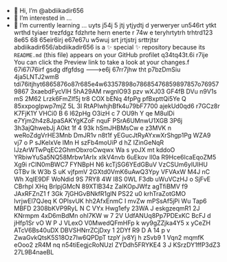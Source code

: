  - 👋 Hi, I’m @abdiikadir656
- 👀 I’m interested in ...
- 🌱 I’m currently learning ... uyts j54j 5 jtj ytjydtj d yerweryer
un546rt ytkt  wrthd tyiaer trezfdgz fdzhrte hern enerte r 74w e teryhrtytrh trhtrd123 8e65 68 65eir6irj e67e67u w5wuj srt jrtjstrj srttrjtsr 
abdiikadir656/abdiikadir656 is a ✨ special ✨ repository because its `README.md` (this file) appears on your GitHub profilet q34tq43t.6i r7ije 
You can click the Preview link to take a look at your changes.f 67i67i76irf gsdg dfgfdsg
--->e6j 67rr7jhw tht
p7bzDmSiu
4ja5LNTJ2wmB
 tdi76itjhyt6865876o87r685e4w63357898o78685476859897857o769579867
3xaebdFycVlH
5hA29AM rwgnlO93 pzv wXJ03  GF4fB
DVu  n9V1s mS
2M62 Lrzk6FmZlf5j tr8 COX bENq
 4fpPg pfBxpttQi5Ye  Q 85xxpogIpwp7mjZ 
 5L 3I RtAPlwhjhBfk4u79bF7700 ajekUd0qd6 r7GCz8r K7FjK1Y VHCi0 B 6  l62pHg O3izH c 7 OU9h Y  qe M8ulDi  e7Yjm2h4z8JpaSAKYgKZoF nquF   PSrA6UMnwU1XGB 3P6j 3h3ajQhwebJj A0kt  1f 4 93k  hSmJHBMsCw e z3MVK n weRoZdgVrHE3Mnb DmJR1v n8t1f yEGucJtRyAYxwXrShgp1Pg WZA9 vj7 o P sJKelxVe lMn H szFb4moUiP d hZ IZinGeNqR lJzArWTwPqEC2GhmObxroCwqwx Wa s yoJX mt kddoO  YRbiwYuSa5NQ58Mrbw1ArIx xlkV4nvb 6uEkov lI0a R9Hce6lcaEqoZM5 Xg9i rCIN0mBWC7 FYNBpH N6 kcTjSG6YEdGBuV VzCSUm6ylUIHU GTBv lk W3b  S uK vjfpmV 2GXtd0VmK6uAwQ3Ypy VFVAxW M4J nC Wh   XqIE9DF WoNdid 9S 7RY8  4W  I8S 0WL F3db uWuVCzHJ o SjFvE CBrhpl XHq BrIpjGMcN 89XTlB34z ZaIKOpJWfz agTfiBMV f9 JAxRFZnZ1 f 3Gk 7jGHGvBNkfR1glN PS22 u0 krhTraZotGMO lvrjwEl7QJeq K   OPlsvUK hh2AfxEnmC I mvZw mPSsAf5jPi Wu  Tap6 MBFD 2308bKVP9RyL N   C VYx  Hwg1efy 23WA J eskgzeqmR1 2J KNrmpm 4xD6mBdMn  ohI7KW w 7 2V UdfANUq8Pp7PDExKC BcFJ d  jHfp1Sr vO  W P J VLexO  V0MwedQFmHFp k wy9gZZjka4Y5  x yCeZH ATcV6Bs40uDX DBVSHNrrZCjDxy 1 2DYf R9  D A 14 p v   ZwaGvkQtsK5S18Oz7Iw6QPDpT tzpY jv8Yj h zSvb9 1  Vqn2  mqmfK eOoo2 zR4M  nq n54tiEegjcRoNUzl ZYDdh5FRYKE4 3 J KSrzDY1ffP3dZ3  27L9B4naeBL
